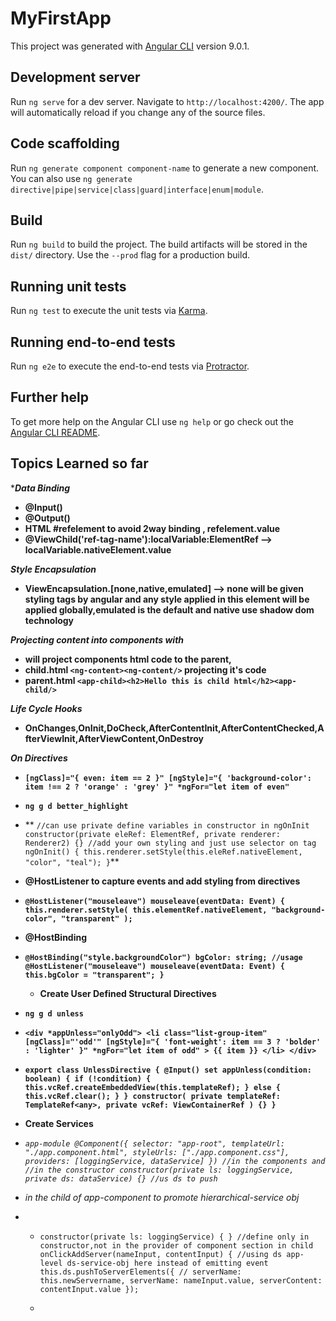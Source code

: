 # MyFirstApp

This project was generated with [Angular CLI](https://github.com/angular/angular-cli) version 9.0.1.

## Development server

Run `ng serve` for a dev server. Navigate to `http://localhost:4200/`. The app will automatically reload if you change any of the source files.

## Code scaffolding

Run `ng generate component component-name` to generate a new component. You can also use `ng generate directive|pipe|service|class|guard|interface|enum|module`.

## Build

Run `ng build` to build the project. The build artifacts will be stored in the `dist/` directory. Use the `--prod` flag for a production build.

## Running unit tests

Run `ng test` to execute the unit tests via [Karma](https://karma-runner.github.io).

## Running end-to-end tests

Run `ng e2e` to execute the end-to-end tests via [Protractor](http://www.protractortest.org/).

## Further help

To get more help on the Angular CLI use `ng help` or go check out the [Angular CLI README](https://github.com/angular/angular-cli/blob/master/README.md).

## Topics Learned so far

\***_Data Binding_**

- **@Input()**
- **@Output()**
- **HTML #refelement to avoid 2way binding , refelement.value**
- **@ViewChild('ref-tag-name'):localVariable:ElementRef --> localVariable.nativeElement.value**

**_Style Encapsulation_**

- **ViewEncapsulation.[none,native,emulated] --> none will be given styling tags by angular and any style applied in this element will be applied globally,emulated is the default and native use shadow dom technology**

**_Projecting content into components with <ng-content></ng-content>_**

- **<ng-content><ng-content> will project components html code to the parent,**
- **child.html `<ng-content><ng-content/>` projecting it's code**
- **parent.html `<app-child><h2>Hello this is child html</h2><app-child/>`**

**_Life Cycle Hooks_**

- **OnChanges,OnInit,DoCheck,AfterContentInit,AfterContentChecked,AfterViewInit,AfterViewContent,OnDestroy**

**_On Directives_**

- **`[ngClass]="{ even: item == 2 }" [ngStyle]="{ 'background-color': item !== 2 ? 'orange' : 'grey' }" *ngFor="let item of even"`**
- **`ng g d better_highlight`**
- ** `//can use private define variables in constructor in ngOnInit constructor(private eleRef: ElementRef, private renderer: Renderer2) {} //add your own styling and just use selector on tag ngOnInit() { this.renderer.setStyle(this.eleRef.nativeElement, "color", "teal"); }`**
- **@HostListener to capture events and add styling from directives**

- **`@HostListener("mouseleave") mouseleave(eventData: Event) { this.renderer.setStyle( this.elementRef.nativeElement, "background-color", "transparent" );`**

- **@HostBinding**
- **`@HostBinding("style.backgroundColor") bgColor: string; //usage @HostListener("mouseleave") mouseleave(eventData: Event) { this.bgColor = "transparent"; }`**

  - **Create User Defined Structural Directives**

- **`ng g d unless`**
- **`<div *appUnless="onlyOdd"> <li class="list-group-item" [ngClass]="'odd'" [ngStyle]="{ 'font-weight': item == 3 ? 'bolder' : 'lighter' }" *ngFor="let item of odd" > {{ item }} </li> </div>`**
- **`export class UnlessDirective { @Input() set appUnless(condition: boolean) { if (!condition) { this.vcRef.createEmbeddedView(this.templateRef); } else { this.vcRef.clear(); } } constructor( private templateRef: TemplateRef<any>, private vcRef: ViewContainerRef ) {} }`**

- **Create Services**
- _`app-module @Component({ selector: "app-root", templateUrl: "./app.component.html", styleUrls: ["./app.component.css"], providers: [loggingService, dataService] }) //in the components and //in the constructor constructor(private ls: loggingService, private ds: dataService) {} //us ds to push`_
- _in the child of app-component to promote hierarchical-service obj_
- - `constructor(private ls: loggingService) { } //define only in constructor,not in the provider of component section in child onClickAddServer(nameInput, contentInput) { //using ds app-level ds-service-obj here instead of emitting event this.ds.pushToServerElements({ // serverName: this.newServername, serverName: nameInput.value, serverContent: contentInput.value });`

  -
